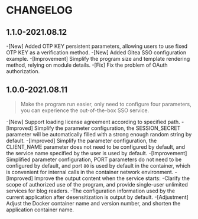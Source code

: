 # CHANGELOG

## 1.1.0-2021.08.12

-[New] Added OTP KEY persistent parameters, allowing users to use fixed OTP KEY as a verification method.
-[New] Added Gitea SSO configuration example.
-[Improvement] Simplify the program size and template rendering method, relying on module details.
-[Fix] Fix the problem of OAuth authorization.

## 1.0.0-2021.08.11

> Make the program run easier, only need to configure four parameters, you can experience the out-of-the-box SSO service.

-[New] Support loading license agreement according to specified path.
-[Improved] Simplify the parameter configuration, the SESSION_SECRET parameter will be automatically filled with a strong enough random string by default.
-[Improved] Simplify the parameter configuration, the CLIENT_NAME parameter does not need to be configured by default, and the service name specified by the user is used by default.
-[Improvement] Simplified parameter configuration, PORT parameters do not need to be configured by default, and port `80` is used by default in the container, which is convenient for internal calls in the container network environment.
-[Improved] Improve the output content when the service starts:
  -Clarify the scope of authorized use of the program, and provide single-user unlimited services for blog readers.
  -The configuration information used by the current application after desensitization is output by default.
-[Adjustment] Adjust the Docker container name and version number, and shorten the application container name.